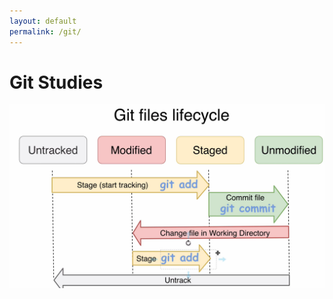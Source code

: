 ```yaml
---
layout: default
permalink: /git/
---
```

# Git Studies
![](../assets/images/Git/2022-04-25-08-19-40.png)
